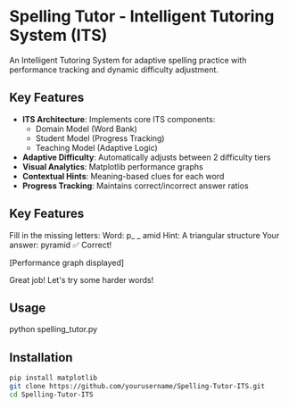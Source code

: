 
# Spelling Tutor - Intelligent Tutoring System (ITS)

An Intelligent Tutoring System for adaptive spelling practice with performance tracking and dynamic difficulty adjustment.

## Key Features 
- **ITS Architecture**: Implements core ITS components:
  - Domain Model (Word Bank)
  - Student Model (Progress Tracking)
  - Teaching Model (Adaptive Logic)
-  **Adaptive Difficulty**: Automatically adjusts between 2 difficulty tiers
-  **Visual Analytics**: Matplotlib performance graphs
-  **Contextual Hints**: Meaning-based clues for each word
-  **Progress Tracking**: Maintains correct/incorrect answer ratios

## Key Features 
Fill in the missing letters:
 Word: p_ _ amid
 Hint: A triangular structure
Your answer: pyramid
✅ Correct!

[Performance graph displayed]

Great job! Let's try some harder words!

## Usage 
python spelling_tutor.py

## Installation 
```bash
pip install matplotlib
git clone https://github.com/yourusername/Spelling-Tutor-ITS.git
cd Spelling-Tutor-ITS



